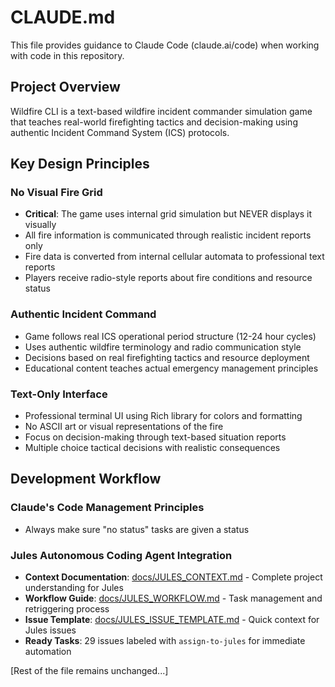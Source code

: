 # CLAUDE.md

This file provides guidance to Claude Code (claude.ai/code) when working with code in this repository.

## Project Overview

Wildfire CLI is a text-based wildfire incident commander simulation game that teaches real-world firefighting tactics and decision-making using authentic Incident Command System (ICS) protocols.

## Key Design Principles

### No Visual Fire Grid
- **Critical**: The game uses internal grid simulation but NEVER displays it visually
- All fire information is communicated through realistic incident reports only
- Fire data is converted from internal cellular automata to professional text reports
- Players receive radio-style reports about fire conditions and resource status

### Authentic Incident Command
- Game follows real ICS operational period structure (12-24 hour cycles)
- Uses authentic wildfire terminology and radio communication style
- Decisions based on real firefighting tactics and resource deployment
- Educational content teaches actual emergency management principles

### Text-Only Interface
- Professional terminal UI using Rich library for colors and formatting
- No ASCII art or visual representations of the fire
- Focus on decision-making through text-based situation reports
- Multiple choice tactical decisions with realistic consequences

## Development Workflow

### Claude's Code Management Principles
- Always make sure "no status" tasks are given a status

### Jules Autonomous Coding Agent Integration
- **Context Documentation**: [docs/JULES_CONTEXT.md](docs/JULES_CONTEXT.md) - Complete project understanding for Jules
- **Workflow Guide**: [docs/JULES_WORKFLOW.md](docs/JULES_WORKFLOW.md) - Task management and retriggering process
- **Issue Template**: [docs/JULES_ISSUE_TEMPLATE.md](docs/JULES_ISSUE_TEMPLATE.md) - Quick context for Jules issues
- **Ready Tasks**: 29 issues labeled with `assign-to-jules` for immediate automation

[Rest of the file remains unchanged...]